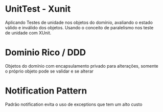 # UnitTest - Xunit
Aplicando Testes de unidade nos objetos do domínio, avaliando o estado válido e inválido dos objetos.
Usando o conceito de paralelismo nos teste de unidade com XUnit.

# Dominio Rico / DDD
Objetos do domínio com encapsulamento privado para alterações, somente o próprio objeto pode se validar e se alterar

# Notification Pattern
Padrão notification evita o uso de exceptions que tem um alto custo
